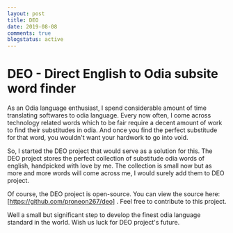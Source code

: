 ```yaml
---
layout: post
title: DEO
date: 2019-08-08
comments: true
blogstatus: active
---
```

# DEO - Direct English to Odia subsite word finder
As an Odia language enthusiast, I spend considerable amount of time translating softwares to odia language. 
Every now often, I come across technology related words which to be fair require a decent amount of work to
find their substitudes in odia. And once you find the perfect substitude for that word, you wouldn't want your 
hardwork to go into void. 

So, I started the DEO project that would serve as a solution for this. The DEO project stores the perfect 
collection of substitude odia words of english, handpicked with love by me. The collection is small now but as more
and more words will come across me, I would surely add them to DEO project.

Of course, the DEO project is open-source. You can view the source here: [https://github.com/proneon267/deo] . Feel 
free to contribute to this project. 

Well a small but significant step to develop the finest odia language standard in the world. Wish us luck 
for DEO project's future.
